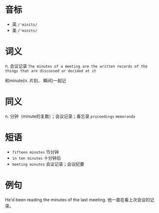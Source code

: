 # 音标

- 英 `/'minits/`
- 美 `/'mɪnɪts/`

# 词义

n. 会议记录
`The minutes of a meeting are the written records of the things that are discussed or decided at it`



和minute(n. 片刻， 瞬间)一起记

# 同义

n. 分钟（minute的复数）；会议记录；备忘录
`proceedings` `memoranda`

# 短语

- `fifteen minutes` 15分钟
- `in ten minutes` 十分钟后
- `meeting minutes` 会议记录；会议纪要

# 例句

He'd been reading the minutes of the last meeting.
他一直在看上次会议的记录。


